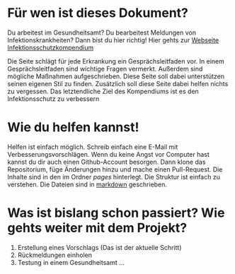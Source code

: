 
# Für wen ist dieses Dokument?
Du arbeitest im Gesundheitsamt? Du bearbeitest Meldungen von Infektionskrankheiten? Dann bist du hier richtig! Hier gehts zur [Webseite Infektionsschutzkompendium](https://jakobschumacher.github.io/infektionsschutzkompendium)

Die Seite schlägt für jede Erkrankung ein Gesprächsleitfaden vor. In einem Gesprächsleitfaden sind wichtige Fragen vermerkt. Außerdem sind mögliche Maßnahmen aufgeschrieben. Diese Seite soll dabei unterstützen seinen eigenen Stil zu finden. Zusätzlich soll diese Seite dabei helfen nichts zu vergessen. Das letztendliche Ziel des Kompendiums ist es den Infektionsschutz zu verbessern

# Wie du helfen kannst!

Helfen ist einfach möglich. Schreib einfach eine E-Mail mit Verbesserungsvorschlägen. Wenn du keine Angst vor Computer hast kannst du dir auch einen Github-Account besorgen. Dann klone das Repositorium, füge Änderungen hinzu und mache einen Pull-Request. Die Inhalte sind in den im Ordner _pages_ hinterlegt. Die Struktur ist einfach zu verstehen. Die Dateien sind in [markdown](https://help.github.com/articles/basic-writing-and-formatting-syntax/) geschrieben.

# Was ist bislang schon passiert? Wie gehts weiter mit dem Projekt?
1. Erstellung eines Vorschlags (Das ist der aktuelle Schritt)
2. Rückmeldungen einholen
3. Testung in einem Gesundheitsamt
...
